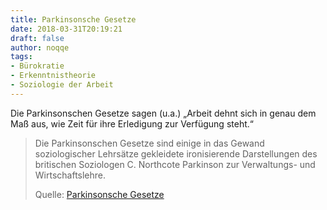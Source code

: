 ```yaml
---
title: Parkinsonsche Gesetze
date: 2018-03-31T20:19:21
draft: false
author: noqqe
tags:
- Bürokratie
- Erkenntnistheorie
- Soziologie der Arbeit
---
```


Die Parkinsonschen Gesetze sagen (u.a.) „Arbeit dehnt sich in genau dem Maß
aus, wie Zeit für ihre Erledigung zur Verfügung steht.“

> Die Parkinsonschen Gesetze sind einige in das Gewand soziologischer Lehrsätze
> gekleidete ironisierende Darstellungen des britischen Soziologen C. Northcote
> Parkinson zur Verwaltungs- und Wirtschaftslehre.
>
> Quelle: [Parkinsonsche Gesetze](https://de.wikipedia.org/wiki/Parkinsonsche_Gesetze)